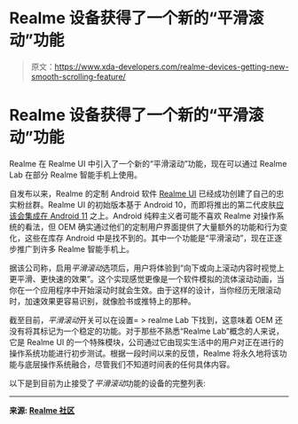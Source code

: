 # Realme 设备获得了一个新的“平滑滚动”功能

> 原文：<https://www.xda-developers.com/realme-devices-getting-new-smooth-scrolling-feature/>

# Realme 设备获得了一个新的“平滑滚动”功能

Realme 在 Realme UI 中引入了一个新的“平滑滚动”功能，现在可以通过 Realme Lab 在部分 Realme 智能手机上使用。

自发布以来，Realme 的定制 Android 软件 [Realme UI](https://www.xda-developers.com/coloros-7-for-realme-phones-will-be-closer-to-stock-android/) 已经成功创建了自己的忠实粉丝群。Realme UI 的初始版本基于 Android 10，而即将推出的第二代皮肤[应该会集成在 Android 11](https://www.xda-developers.com/download-realme-x50-pro-first-android-11-beta-1-build-realme-ui/) 之上。Android 纯粹主义者可能不喜欢 Realme 对操作系统的看法，但 OEM 确实通过他们的定制用户界面提供了大量额外的功能和行为变化，这些在库存 Android 中是找不到的。其中一个功能是“平滑滚动”，现在正逐步推广到许多 Realme 智能手机上。

据该公司称，启用*平滑滚动*选项后，用户将体验到“向下或向上滚动内容时视觉上更平滑、更快速的效果”。这个实现感觉更像是一个软件模拟的流体滚动动画，当你在一个应用程序中开始滚动时就会生效。由于这样的设计，当你经历无限滚动时，加速效果更容易识别，就像脸书或推特上的那种。

截至目前，*平滑滚动*开关可以在设置= > realme Lab 下找到，这意味着 OEM 还没有将其标记为一个稳定的功能。对于那些不熟悉“Realme Lab”概念的人来说，它是 Realme UI 的一个特殊模块，公司通过它由现实生活中的用户对正在进行的操作系统功能进行初步测试。根据一段时间以来的反馈，Realme 将永久地将该功能与底层操作系统融合，尽管我们不知道时间表的任何具体内容。

以下是到目前为止接受了*平滑滚动*功能的设备的完整列表:

* * *

**来源: [Realme 社区](https://c.realme.com/in/post-details/1290873951878119424)**